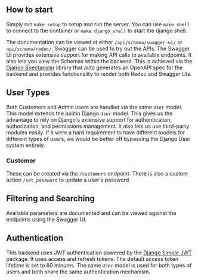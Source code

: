 ## How to start
Simply run `make setup` to setup and run the server. You can use `make shell` to connect to the container or 
`make django_shell` to start the django shell.

The documentation can be viewed at either `/api/schema/swagger-ui/` or `api/schema/redoc/`. Swagger can be used to try 
out the APIs. The Swagger UI provides extensive support for making API calls to available endpoints. It also lets you 
view the Schemas within the backend. This is achieved via the [Django Spectacular](https://drf-spectacular.readthedocs.io/en/latest/) 
library that auto generates an OpenAPI spec for the backend and provides functionality to render both Redoc and Swagger 
UIs.

## User Types
Both Customers and Admin users are handled via the same `User` model. This model extends the builtin Django `User` model.
This gives us the advantage to rely on Django's extensive support for authentication, authorization, and permissions 
management. It also lets us use third-party modules easily. If it were a hard requirement to have different models for 
different types of users, we would be better off bypassing the Django User system entirely.

### Customer
These can be created via the `/customers` endpoint. There is also a custom action `/set_password` to update a user's 
password.

## Filtering and Searching
Available parameters are documented and can be viewed against the endpoints using the Swagger UI.

## Authentication

This backend uses JWT authentication powered by the [Django Simple JWT](https://django-rest-framework-simplejwt.readthedocs.io/en/latest/)
package. It uses access and refresh tokens. The default access token lifetime is set to 60 minutes. The same `User` model is used for both types of users and both share the same authentication mechanism.
